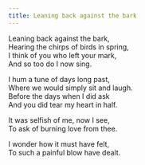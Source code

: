 ```yaml
---
title: Leaning back against the bark
---
```


Leaning back against the bark,  
Hearing the chirps of birds in spring,  
I think of you who left your mark,  
And so too do I now sing.  

I hum a tune of days long past,  
Where we would simply sit and laugh.  
Before the days when I did ask  
And you did tear my heart in half.  

It was selfish of me, now I see,  
To ask of burning love from thee.  

I wonder how it must have felt,  
To such a painful blow have dealt.  
